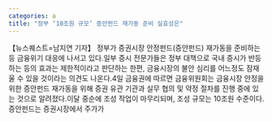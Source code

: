 ```yaml
---
categories: a
title: "정부 ‘10조원 규모’ 증안펀드 재가동 준비 실효성은"
---
```

【뉴스퀘스트=남지연 기자】 정부가 증권시장 안정펀드(증안펀드) 재가동을 준비하는 등 금융위기 대응에 나서고 있다.일부 증시 전문가들은 정부 대책으로 국내 증시가 반등하는 등의 효과는 제한적이라고 판단하는 한편, 금융시장의 불안 심리를 어느정도 잠재울 수 있을 것이라는 의견도 나온다.4일 금융권에 따르면 금융위원회는 금융시장 안정을 위한 증안펀드 재가동을 위해 증권 유관 기관과 실무 협의 및 약정 절차를 진행 중에 있는 것으로 알려졌다.이달 중순에 조성 작업이 마무리되며, 조성 규모는 10조원 수준이다.증안펀드는 증권시장에서 주가가 